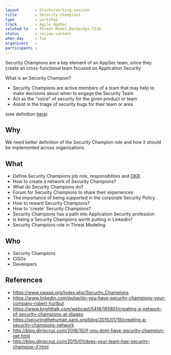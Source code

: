 ```yaml
---
layout       : blocks/working-session
title        : Security Champions
type         : workshop
track        : Agile AppSec
related-to   : Threat-Model,DevSecOps,CISO
status       : review-content
when-day     : Tue
organizers   :
participants :
---
```


Security Champions are a key element of an AppSec team, since they create an cross-functional team focused on Application Security

What is an Security Champion?

- Security Champions are active members of a team that may help to make decisions about when to engage the Security Team
- Act as the "voice" of security for the given product or team
- Assist in the triage of security bugs for their team or area

(see definition [here](https://www.owasp.org/index.php/Security_Champions))

## Why

We need better definition of the Security Champion role and how it should be implemented across organizations

## What

 - Define Security Champions job role, responsiblities and [OKR](https://en.wikipedia.org/wiki/OKR)
 - How to create a network of Security Champions?
 - What do Security Champions do?
 - Forum for Security Champions to share their experiences
 - The importance of being supported in the corporate Security Policy
 - How to reward Security Champions?
 - How to 'create' Security Champions?
 - Security Champions has a path into Application Security profession
 - Is being a Security Champions worth putting in LinkedIn?
 - Security Champions role in Threat Modeling

## Who

 - Security Champions
 - CISOs
 - Developers

## References

 - https://www.owasp.org/index.php/Security_Champions
 - https://www.linkedin.com/pulse/do-you-have-security-champions-your-company-robert-hurlbut
 - https://www.brighttalk.com/webcast/5418/165801/creating-a-network-of-security-champions-at-diageo
 - https://securingthehuman.sans.org/blog/2015/01/19/creating-a-security-champions-network
 - http://blog.diniscruz.com/2016/10/if-you-dont-have-security-champion-get.html
 - http://blog.diniscruz.com/2015/01/does-your-team-has-security-champion-if.html

